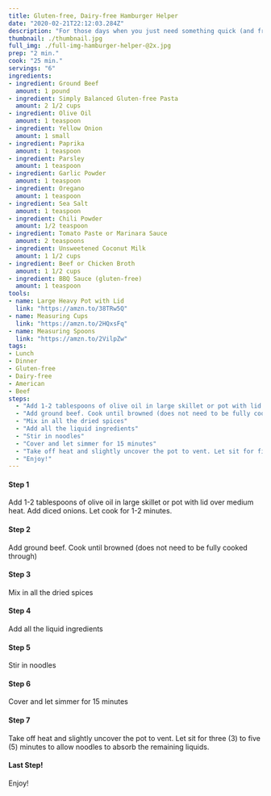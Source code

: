 ```yaml
---
title: Gluten-free, Dairy-free Hamburger Helper
date: "2020-02-21T22:12:03.284Z"
description: "For those days when you just need something quick (and freaking delicious) to feed the entire family."
thumbnail: ./thumbnail.jpg
full_img: ./full-img-hamburger-helper-@2x.jpg
prep: "2 min."
cook: "25 min."
servings: "6"
ingredients:
- ingredient: Ground Beef
  amount: 1 pound
- ingredient: Simply Balanced Gluten-free Pasta
  amount: 2 1/2 cups
- ingredient: Olive Oil
  amount: 1 teaspoon
- ingredient: Yellow Onion
  amount: 1 small
- ingredient: Paprika
  amount: 1 teaspoon
- ingredient: Parsley
  amount: 1 teaspoon
- ingredient: Garlic Powder
  amount: 1 teaspoon
- ingredient: Oregano
  amount: 1 teaspoon
- ingredient: Sea Salt
  amount: 1 teaspoon
- ingredient: Chili Powder
  amount: 1/2 teaspoon
- ingredient: Tomato Paste or Marinara Sauce
  amount: 2 teaspoons
- ingredient: Unsweetened Coconut Milk
  amount: 1 1/2 cups
- ingredient: Beef or Chicken Broth
  amount: 1 1/2 cups
- ingredient: BBQ Sauce (gluten-free)
  amount: 1 teaspoon
tools:
- name: Large Heavy Pot with Lid
  link: "https://amzn.to/38TRw5Q"
- name: Measuring Cups
  link: "https://amzn.to/2HQxsFq"
- name: Measuring Spoons
  link: "https://amzn.to/2VilpZw"
tags:
- Lunch
- Dinner
- Gluten-free
- Dairy-free
- American
- Beef
steps:
  - "Add 1-2 tablespoons of olive oil in large skillet or pot with lid over medium heat. Add diced onions. Let cook for 1-2 minutes."
  - "Add ground beef. Cook until browned (does not need to be fully cooked through)"
  - "Mix in all the dried spices"
  - "Add all the liquid ingredients"
  - "Stir in noodles"
  - "Cover and let simmer for 15 minutes"
  - "Take off heat and slightly uncover the pot to vent. Let sit for five (5) minutes to allow noodles to absorb the remaining liquids."
  - "Enjoy!"
---
```


#### Step 1

Add 1-2 tablespoons of olive oil in large skillet or pot with lid over medium heat. Add diced onions. Let cook for 1-2 minutes.

#### Step 2

Add ground beef. Cook until browned (does not need to be fully cooked through)

#### Step 3

Mix in all the dried spices

#### Step 4

Add all the liquid ingredients

#### Step 5

Stir in noodles

#### Step 6

Cover and let simmer for 15 minutes

#### Step 7

Take off heat and slightly uncover the pot to vent. Let sit for three (3) to five (5) minutes to allow noodles to absorb the remaining liquids.

#### Last Step!

Enjoy!
